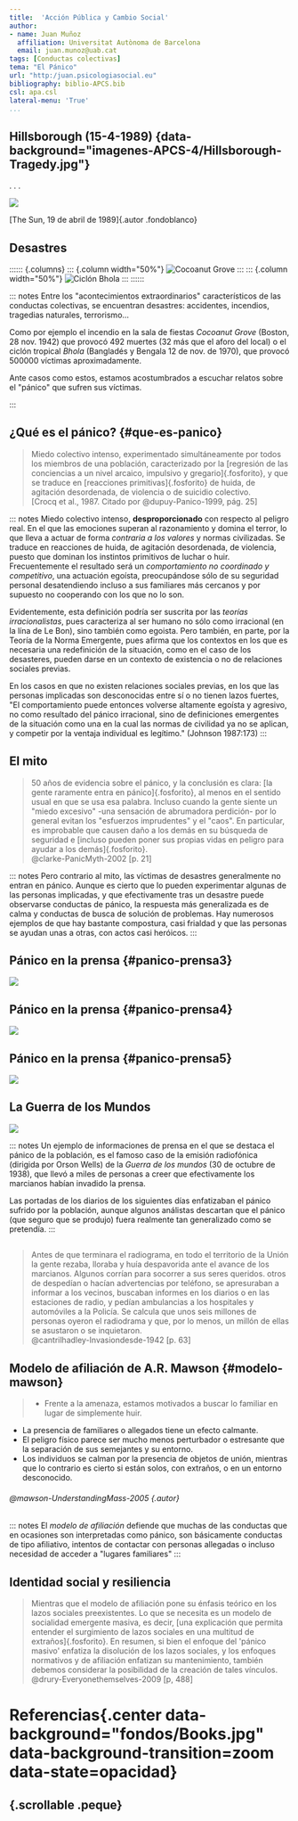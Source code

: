 ```yaml
---
title:  'Acción Pública y Cambio Social'
author:
- name: Juan Muñoz
  affiliation: Universitat Autònoma de Barcelona
  email: juan.munoz@uab.cat
tags: [Conductas colectivas]
tema: "El Pánico"
url: "http:/juan.psicologiasocial.eu"
bibliography: biblio-APCS.bib
csl: apa.csl
lateral-menu: 'True'
...
```


## Hillsborough (15-4-1989) {data-background="imagenes-APCS-4/Hillsborough-Tragedy.jpg"}

. . .

![](imagenes-APCS-4/Hillsborough_disaster_Sun.jpg)

[The Sun, 19 de abril de 1989]{.autor .fondoblanco}

## Desastres

<!-- ![](imagenes-APCS-5/Titanic.jpg) -->

:::::: {.columns}
::: {.column width="50%"}
![Cocoanut Grove](imagenes-APCS-5/Cocoanut-grove-fire.jpg)
:::
::: {.column width="50%"}
![Ciclón Bhola](imagenes-APCS-5/BholaCiclon-01.jpg)
:::
::::::

::: notes
Entre los "acontecimientos extraordinarios" característicos de las conductas colectivas, se encuentran desastres: accidentes, incendios, tragedias naturales, terrorismo...

Como por ejemplo el incendio en la sala de fiestas *Cocoanut Grove* (Boston, 28 nov. 1942) que provocó 492 muertes (32 más que el aforo del local) o el ciclón tropical *Bhola* (Bangladés y Bengala 12 de nov. de 1970), que provocó 500000 víctimas aproximadamente.

Ante casos como estos, estamos acostumbrados a escuchar relatos sobre el "pánico" que sufren sus víctimas.

:::

## ¿Qué es el pánico? {#que-es-panico}

>Miedo colectivo intenso, experimentado simultáneamente por todos los miembros de una población, caracterizado por la [regresión de las conciencias a un nivel arcaico, impulsivo y gregario]{.fosforito}, y que se traduce en [reacciones primitivas]{.fosforito} de huida, de agitación desordenada, de violencia o de suicidio colectivo.\
[Crocq et al., 1987. Citado por @dupuy-Panico-1999, pág. 25]

::: notes
Miedo colectivo intenso, **desproporcionado** con respecto al peligro real. En el que las emociones superan al razonamiento y domina el terror, lo que lleva a actuar de forma *contraria a los valores* y normas civilizadas. Se traduce en reacciones de huida, de agitación desordenada, de violencia, puesto que dominan los instintos primitivos de luchar o huir. Frecuentemente el resultado será un *comportamiento no coordinado y competitivo*, una actuación egoísta, preocupándose sólo de su seguridad personal desatendiendo incluso a sus familiares más cercanos y por supuesto no cooperando con los que no lo son.

Evidentemente, esta definición podría ser suscrita por las *teorías irracionalistas*, pues caracteriza al ser humano no sólo como irracional (en la lína de Le Bon), sino también como egoista. Pero también, en parte, por la Teoría de la Norma Emergente, pues afirma que los contextos en los que es necesaria una redefinición de la situación, como en el caso de los desasteres, pueden darse en un contexto de existencia o no de relaciones sociales previas.

En los casos en que no existen relaciones sociales previas, en los que las personas implicadas son desconocidas entre sí o no tienen lazos fuertes, "El comportamiento puede entonces volverse altamente egoísta y agresivo, no como resultado del pánico irracional, sino de definiciones emergentes de la situación como una en la cual las normas de civilidad ya no se aplican, y competir por la ventaja individual es legítimo." (Johnson 1987:173)
:::

## El mito

>50 años de evidencia sobre el pánico, y la conclusión es clara: [la gente raramente entra en pánico]{.fosforito}, al menos en el sentido usual en que se usa esa palabra. Incluso cuando la gente siente un "miedo excesivo" -una sensación de abrumadora perdición- por lo general evitan los "esfuerzos imprudentes" y el "caos". En particular, es improbable que causen daño a los demás en su búsqueda de seguridad e [incluso pueden poner sus propias vidas en peligro para ayudar a los demás]{.fosforito}.\
@clarke-PanicMyth-2002 [p. 21]

::: notes
Pero contrario al mito, las víctimas de desastres generalmente no entran en pánico. Aunque es cierto que lo pueden experimentar algunas de las personas implicadas, y que efectivamente tras un desastre puede observarse conductas de pánico, la respuesta más generalizada es de calma y conductas de busca de solución de problemas. Hay numerosos ejemplos de que hay bastante compostura, casi frialdad y que las personas se ayudan unas a otras, con actos casi heróicos.
:::

## Pánico en la prensa {#panico-prensa3}

![](imagenes-APCS-5/Panico-Crucero.png)

## Pánico en la prensa {#panico-prensa4}

![](imagenes-APCS-5/Panico-Galicia.png)

## Pánico en la prensa {#panico-prensa5}

![](imagenes-APCS-5/Panico-Incendio-Bangladesh.png)

## La Guerra de los Mundos

![](imagenes-APCS-5/WarOfWorlds.jpg)

::: notes
Un ejemplo de informaciones de prensa en el que se destaca el pánico de la población, es el famoso caso de la emisión radiofónica (dirigida por Orson Wells) de la *Guerra de los mundos* (30 de octubre de 1938), que llevó a miles de personas a creer que efectivamente los marcianos habían invadido la prensa.

Las portadas de los diarios de los siguientes días enfatizaban el pánico sufrido por la población, aunque algunos análistas descartan que el pánico (que seguro que se produjo) fuera realmente tan generalizado como se pretendía.
:::

##

>Antes de que terminara el radiograma, en todo el territorio de la Unión la gente rezaba, lloraba y huía despavorida ante el avance de los marcianos. Algunos corrían para socorrer a sus seres queridos. otros de despedían o hacían advertencias por teléfono, se apresuraban a informar a los vecinos, buscaban informes en los diarios o en las estaciones de radio, y pedían ambulancias a los hospitales y automóviles a la Policía. Se calcula que unos seis millones de personas oyeron el radiodrama y que, por lo menos, un millón de ellas se asustaron o se inquietaron.\
@cantrilhadley-Invasiondesde-1942 [p. 63]

## Modelo de afiliación de A.R. Mawson {#modelo-mawson}

>- Frente a la amenaza, estamos motivados a buscar lo familiar en lugar de simplemente huir.
- La presencia de familiares o allegados tiene un efecto calmante.
- El peligro físico parece ser mucho menos perturbador o estresante que la separación de sus semejantes y su entorno.
- Los individuos se calman por la presencia de objetos de unión, mientras que lo contrario es cierto si están solos, con extraños, o en un entorno desconocido.

###### @mawson-UnderstandingMass-2005 {.autor}

::: notes
El *modelo de afiliación* defiende que muchas de las conductas que en ocasiones son interpretadas como pánico, son básicamente conductas de tipo afiliativo, intentos de contactar con personas allegadas o incluso necesidad de acceder a "lugares familiares"
:::

## Identidad social y resiliencia

>Mientras que el modelo de afiliación pone su énfasis teórico en los lazos sociales preexistentes. Lo que se necesita es un modelo de socialidad emergente masiva, es decir, [una explicación que permita entender el surgimiento de lazos sociales en una multitud de extraños]{.fosforito}. En resumen, si bien el enfoque del 'pánico masivo' enfatiza la disolución de los lazos sociales, y los enfoques normativos y de afiliación enfatizan su mantenimiento, también debemos considerar la posibilidad de la creación de tales vínculos.\
@drury-Everyonethemselves-2009 [p, 488]



# Referencias{.center data-background="fondos/Books.jpg" data-background-transition=zoom data-state=opacidad}

## {.scrollable .peque}
